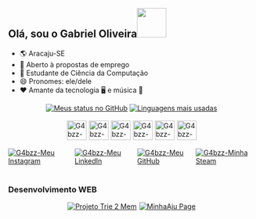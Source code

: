 ## Olá, sou o Gabriel Oliveira<img style="width: 60px" src="https://static.wixstatic.com/media/2a664a_2918b7c189654a41801111db622739b7~mv2.gif" />

- 🌎 Aracaju-SE
- 💼 Aberto à propostas de emprego
- 🏫 Estudante de Ciência da Computação
- 😄 Pronomes: ele/dele
- ❤️ Amante da tecnologia 🖥️ e música 🎸 

<div style="display: flex; align-items: center; gap:5px;justify-content: center;gap: 4px">
	<a href="https://github.com/G4bzz/"><img align="center" src="https://github-readme-stats.vercel.app/api?username=G4bzz&count_private=true&show_icons=true&theme=tokyonight&hide=prs,issues" alt="Meus status no GitHub" /></a>
	<a href="https://github.com/G4bzz/"><img align="center" src="https://github-readme-stats.vercel.app/api/top-langs/?username=G4bzz&theme=tokyonight&layout=compact&exclude_repo=tg4rc" alt="Linguagens mais usadas"/></a>
</div>

<br>

<div style="display: flex; align-items: center; gap:5px;justify-content: center;">
	<img style="width: 40px" src="https://cdn.jsdelivr.net/gh/devicons/devicon/icons/vscode/vscode-original.svg" alt="G4bzz-VsCode"/>
	<img style="width: 40px" src="https://cdn.jsdelivr.net/gh/devicons/devicon/icons/python/python-original.svg" alt="G4bzz-Python"/>
	<img style="width: 40px" src="https://cdn.jsdelivr.net/gh/devicons/devicon/icons/html5/html5-original.svg" alt="G4bzz-HTML"/>
	<img style="width: 40px" src="https://cdn.jsdelivr.net/gh/devicons/devicon/icons/css3/css3-original.svg" alt="G4bzz-CSS"/>
	<img style="width: 40px" src="https://cdn.jsdelivr.net/gh/devicons/devicon/icons/c/c-original.svg" alt="G4bzz-C"/>
	<img style="width: 40px" src="https://cdn.jsdelivr.net/gh/devicons/devicon/icons/github/github-original.svg" alt="G4bzz-GitHub"/>
</div>

<br>

<div style="display: flex; align-items: center; gap:5px;justify-content: center;">
	<a href="https://www.instagram.com/_gabe.cc/"><img src="https://img.shields.io/badge/Instagram-E4405F?style=for-the-badge&logo=instagram&logoColor=white" alt="G4bzz-Meu Instagram"/></a>
	<a href="https://www.linkedin.com/in/gabe-cc/"><img src="https://img.shields.io/badge/LinkedIn-0077B5?style=for-the-badge&logo=linkedin&logoColor=white" alt="G4bzz-Meu LinkedIn"/></a>
	<a href="https://github.com/G4bzz"><img src="https://img.shields.io/badge/GitHub-100000?style=for-the-badge&logo=github&logoColor=white" alt="G4bzz-Meu GitHub"/></a>
	<a href="https://steamcommunity.com/id/garielbr"><img src="https://img.shields.io/badge/Steam-000000?style=for-the-badge&logo=steam&logoColor=white" alt="G4bzz-Minha Steam"/></a>
</div>

<br>

### Desenvolvimento WEB
<div style="display: flex; align-items: center; gap:5px;justify-content: center;">
	<a href="https://github.com/G4bzz/proj-ed-Trie2Mem"><img align="center" src="https://github-readme-stats.vercel.app/api/pin/?username=G4bzz&repo=proj-ed-Trie2Mem&theme=tokyonight" alt="Projeto Trie 2 Mem"/></a>
	<a href="https://github.com/G4bzz/MinhaAju-Page"><img align="center" src="https://github-readme-stats.vercel.app/api/pin/?username=G4bzz&repo=MinhaAju-Page&theme=tokyonight" alt="MinhaAju Page"/></a>
</div>
